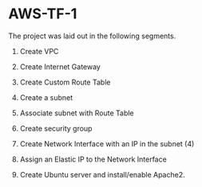 # AWS-TF-1 
The project was laid out in the following segments. 



1. Create VPC

2. Create Internet Gateway

3. Create Custom Route Table

4. Create a subnet

5. Associate subnet with Route Table

6. Create security group

7. Create Network Interface with an IP in the subnet (4)

8. Assign an Elastic IP to the Network Interface

9. Create Ubuntu server and install/enable Apache2.

